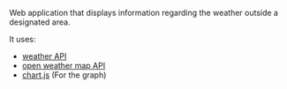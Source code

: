Web application that displays information regarding the weather outside a designated area.

It uses:

-   [weather API](https://www.weatherapi.com/)
-   [open weather map API](https://openweathermap.org/)
-   [chart.js](chartjs.org/) (For the graph)
